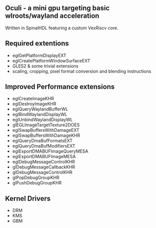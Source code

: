 ## Oculi - a mini gpu targeting basic wlroots/wayland acceleration

Written in SpinalHDL featuring a custom VexRiscv core.

## Required extentions
 - eglGetPlatformDisplayEXT
 - eglCreatePlatformWindowSurfaceEXT
 - GLES2 & some trivial extensions
 - scaling, cropping, pixel format conversion and blending instructions

## Improved Performance extensions
 - eglCreateImageKHR
 - eglDestroyImageKHR
 - eglQueryWaylandBufferWL
 - eglBindWaylandDisplayWL
 - eglUnbindWaylandDisplayWL
 - glEGLImageTargetTexture2DOES
 - eglSwapBuffersWithDamageEXT
 - eglSwapBuffersWithDamageKHR
 - eglQueryDmaBufFormatsEXT
 - eglQueryDmaBufModifiersEXT
 - eglExportDMABUFImageQueryMESA
 - eglExportDMABUFImageMESA
 - eglDebugMessageControlKHR
 - glDebugMessageCallbackKHR
 - glDebugMessageControlKHR
 - glPopDebugGroupKHR
 - glPushDebugGroupKHR

## Kernel Drivers
 - DRM
 - KMS
 - GBM
